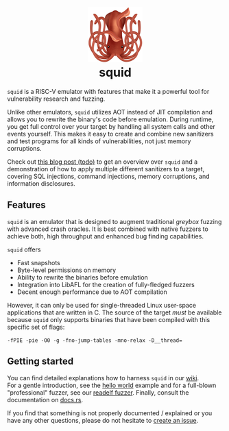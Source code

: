 <h1 align="center">
    <a href="">
        <img src="./logo.png" width="128" height="auto">
    </a>
    <br/>
    squid 
    <br/>
</h1>

`squid` is a RISC-V emulator with features that make it a powerful tool for vulnerability research and fuzzing.

Unlike other emulators, `squid` utilizes AOT instead of JIT compilation and allows you to rewrite the binary's code before emulation.
During runtime, you get full control over your target by handling all system calls and other events yourself.
This makes it easy to create and combine new sanitizers and test programs for all kinds of vulnerabilities, not just memory corruptions.

Check out [this blog post (todo)]() to get an overview over `squid` and a demonstration of how to apply multiple different sanitizers to a target,
covering SQL injections, command injections, memory corruptions, and information disclosures.

## Features
`squid` is an emulator that is designed to augment traditional _greybox_ fuzzing with advanced crash oracles.
It is best combined with native fuzzers to achieve both, high throughput and enhanced bug finding capabilities.

`squid` offers
- Fast snapshots
- Byte-level permissions on memory
- Ability to rewrite the binaries before emulation
- Integration into LibAFL for the creation of fully-fledged fuzzers
- Decent enough performance due to AOT compilation

However, it can only be used for single-threaded Linux user-space applications that are written in C.
The source of the target _must_ be available because `squid` only supports binaries that have been compiled
with this specific set of flags:
```
-fPIE -pie -O0 -g -fno-jump-tables -mno-relax -D__thread=
```

## Getting started
You can find detailed explanations how to harness `squid` in our [wiki](./wiki).   
For a gentle introduction, see the [hello world](./examples/helloworld) example and for a
full-blown "professional" fuzzer, see our [readelf fuzzer](./examples/readelf).
Finally, consult the documentation on [docs.rs](https://docs.rs/squid).

If you find that something is not properly documented / explained or you have any other questions, please
do not hesitate to [create an issue](https://github.com/fkie-cad/squid/issues/new).
